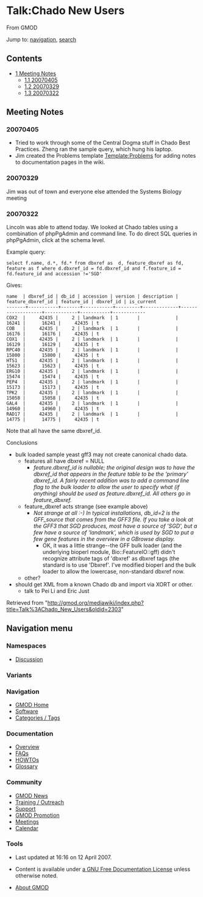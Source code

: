 









<span id="top"></span>







# <span dir="auto">Talk:Chado New Users</span>





From GMOD









Jump to: [navigation](#mw-navigation), [search](#p-search)









## Contents



- [<span class="tocnumber">1</span> <span class="toctext">Meeting
  Notes</span>](#Meeting_Notes)
  - [<span class="tocnumber">1.1</span>
    <span class="toctext">20070405</span>](#20070405)
  - [<span class="tocnumber">1.2</span>
    <span class="toctext">20070329</span>](#20070329)
  - [<span class="tocnumber">1.3</span>
    <span class="toctext">20070322</span>](#20070322)



## <span id="Meeting_Notes" class="mw-headline">Meeting Notes</span>

### <span id="20070405" class="mw-headline">20070405</span>

- Tried to work through some of the Central Dogma stuff in Chado Best
  Practices. Zheng ran the sample query, which hung his laptop.
- Jim created the Problems template
  [Template:Problems](Template:Problems "Template:Problems") for adding
  notes to documentation pages in the wiki.

### <span id="20070329" class="mw-headline">20070329</span>

Jim was out of town and everyone else attended the Systems Biology
meeting

### <span id="20070322" class="mw-headline">20070322</span>

Lincoln was able to attend today. We looked at Chado tables using a
combination of phpPgAdmin and command line. To do direct SQL queries in
phpPgAdmin, click at the schema level.

Example query:

    select f.name, d.*, fd.* from dbxref as  d, feature_dbxref as fd, feature as f where d.dbxref_id = fd.dbxref_id and f.feature_id = fd.feature_id and accession !='SGD'

Gives:

    name  | dbxref_id | db_id | accession | version | description | feature_dbxref_id | feature_id | dbxref_id | is_current 
    -------+-----------+-------+-----------+---------+-------------+-------------------+------------+-----------+------------
    COX2  |     42435 |     2 | landmark  | 1       |             |             16241 |      16241 |     42435 | t
    COB   |     42435 |     2 | landmark  | 1       |             |             16176 |      16176 |     42435 | t
    COX1  |     42435 |     2 | landmark  | 1       |             |             16129 |      16129 |     42435 | t
    RPC40 |     42435 |     2 | landmark  | 1       |             |             15800 |      15800 |     42435 | t
    HTS1  |     42435 |     2 | landmark  | 1       |             |             15623 |      15623 |     42435 | t
    ERG10 |     42435 |     2 | landmark  | 1       |             |             15474 |      15474 |     42435 | t
    PEP4  |     42435 |     2 | landmark  | 1       |             |             15173 |      15173 |     42435 | t
    TPK2  |     42435 |     2 | landmark  | 1       |             |             15058 |      15058 |     42435 | t
    GAL4  |     42435 |     2 | landmark  | 1       |             |             14960 |      14960 |     42435 | t
    RAD17 |     42435 |     2 | landmark  | 1       |             |             14775 |      14775 |     42435 | t

Note that all have the same dbxref_id.

  
Conclusions

- bulk loaded sample yeast gff3 may not create canonical chado data.
  - features all have dbxref = NULL
    - *feature.dbxref_id is nullable; the original design was to have
      the dbxref_id that appears in the feature table to be the
      'primary' dbxref_id. A fairly recent addition was to add a command
      line flag to the bulk loader to allow the user to specify what (if
      anything) should be used as feature.dbxref_id. All others go in
      feature_dbxref.*
  - feature_dbxref acts strange (see example above)
    - *Not strange at all :-) In typical installations, db_id=2 is the
      GFF_source that comes from the GFF3 file. If you take a look at
      the GFF3 that SGD produces, most have a source of 'SGD', but a few
      have a source of 'landmark', which is used by SGD to put a few
      gene features in the overview in a GBrowse display.*
      - OK, it was a little strange--the GFF bulk loader (and the
        underlying bioperl module, Bio::FeatureIO::gff) didn't recognize
        attribute tags of 'dbxref' as dbxref tags (the standard is to
        use 'Dbxref'. I've modified bioperl and the bulk loader to allow
        the lowercase, non-standard dbxref now.
  - other?
- should get XML from a known Chado db and import via XORT or other.
  - talk to Pei Li and Eric Just





Retrieved from
"<http://gmod.org/mediawiki/index.php?title=Talk%3AChado_New_Users&oldid=2303>"

















## Navigation menu









### Namespaces


- <span id="ca-talk"><a href="Talk%3AChado_New_Users" accesskey="t"
  title="Discussion about the content page [t]">Discussion</a></span>





### 

### Variants[](#)























<a href="Main_Page"
style="background-image: url(../images/GMOD-cogs.png);"
title="Visit the main page"></a>





### Navigation



- <span id="n-GMOD-Home">[GMOD Home](Main_Page)</span>
- <span id="n-Software">[Software](GMOD_Components)</span>
- <span id="n-Categories-.2F-Tags">[Categories /
  Tags](Categories)</span>







### Documentation



- <span id="n-Overview">[Overview](Overview)</span>
- <span id="n-FAQs">[FAQs](Category%3AFAQ)</span>
- <span id="n-HOWTOs">[HOWTOs](Category%3AHOWTO)</span>
- <span id="n-Glossary">[Glossary](Glossary)</span>







### Community



- <span id="n-GMOD-News">[GMOD News](GMOD_News)</span>
- <span id="n-Training-.2F-Outreach">[Training /
  Outreach](Training_and_Outreach)</span>
- <span id="n-Support">[Support](Support)</span>
- <span id="n-GMOD-Promotion">[GMOD Promotion](GMOD_Promotion)</span>
- <span id="n-Meetings">[Meetings](Meetings)</span>
- <span id="n-Calendar">[Calendar](Calendar)</span>







### Tools
















- <span id="footer-info-lastmod">Last updated at 16:16 on 12 April
  2007.</span>
<!-- - <span id="footer-info-viewcount">8,833 page views.</span> -->
- <span id="footer-info-copyright">Content is available under
  <a href="http://www.gnu.org/licenses/fdl-1.3.html" class="external"
  rel="nofollow">a GNU Free Documentation License</a> unless otherwise
  noted.</span>

<!-- -->

- <span id="footer-places-about">[About
  GMOD](GMOD%3AAbout "GMOD%3AAbout")</span>

<!-- -->







